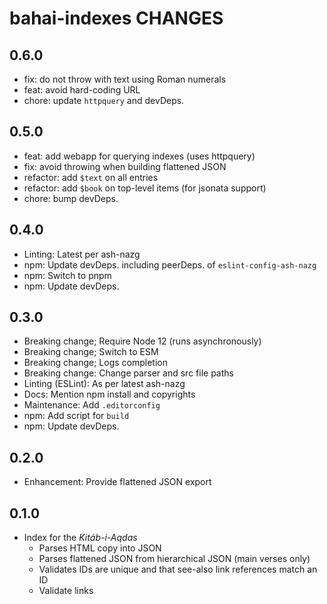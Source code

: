# bahai-indexes CHANGES

## 0.6.0

- fix: do not throw with text using Roman numerals
- feat: avoid hard-coding URL
- chore: update `httpquery` and devDeps.

## 0.5.0

- feat: add webapp for querying indexes (uses httpquery)
- fix: avoid throwing when building flattened JSON
- refactor: add `$text` on all entries
- refactor: add `$book` on top-level items (for jsonata support)
- chore: bump devDeps.

## 0.4.0

- Linting: Latest per ash-nazg
- npm: Update devDeps. including peerDeps. of `eslint-config-ash-nazg`
- npm: Switch to pnpm
- npm: Update devDeps.

## 0.3.0

- Breaking change; Require Node 12 (runs asynchronously)
- Breaking change; Switch to ESM
- Breaking change; Logs completion
- Breaking change: Change parser and src file paths
- Linting (ESLint): As per latest ash-nazg
- Docs: Mention npm install and copyrights
- Maintenance: Add `.editorconfig`
- npm: Add script for `build`
- npm: Update devDeps.

## 0.2.0

- Enhancement: Provide flattened JSON export

## 0.1.0

- Index for the *Kitáb-i-Aqdas*
  - Parses HTML copy into JSON
  - Parses flattened JSON from hierarchical JSON (main verses only)
  - Validates IDs are unique and that see-also link references match an ID
  - Validate links
